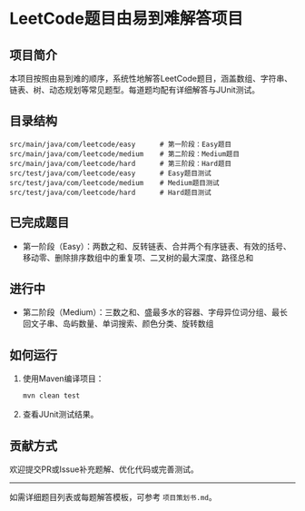 # LeetCode题目由易到难解答项目

## 项目简介
本项目按照由易到难的顺序，系统性地解答LeetCode题目，涵盖数组、字符串、链表、树、动态规划等常见题型。每道题均配有详细解答与JUnit测试。

## 目录结构
```
src/main/java/com/leetcode/easy      # 第一阶段：Easy题目
src/main/java/com/leetcode/medium    # 第二阶段：Medium题目
src/main/java/com/leetcode/hard      # 第三阶段：Hard题目
src/test/java/com/leetcode/easy      # Easy题目测试
src/test/java/com/leetcode/medium    # Medium题目测试
src/test/java/com/leetcode/hard      # Hard题目测试
```

## 已完成题目
- 第一阶段（Easy）：两数之和、反转链表、合并两个有序链表、有效的括号、移动零、删除排序数组中的重复项、二叉树的最大深度、路径总和

## 进行中
- 第二阶段（Medium）：三数之和、盛最多水的容器、字母异位词分组、最长回文子串、岛屿数量、单词搜索、颜色分类、旋转数组

## 如何运行
1. 使用Maven编译项目：
   ```bash
   mvn clean test
   ```
2. 查看JUnit测试结果。

## 贡献方式
欢迎提交PR或Issue补充题解、优化代码或完善测试。

---
如需详细题目列表或每题解答模板，可参考 `项目策划书.md`。
